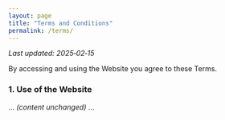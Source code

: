 ```yaml
---
layout: page
title: "Terms and Conditions"
permalink: /terms/
---
```


_Last updated: 2025‑02‑15_

By accessing and using the Website you agree to these Terms.

### 1. Use of the Website
… _(content unchanged)_ …